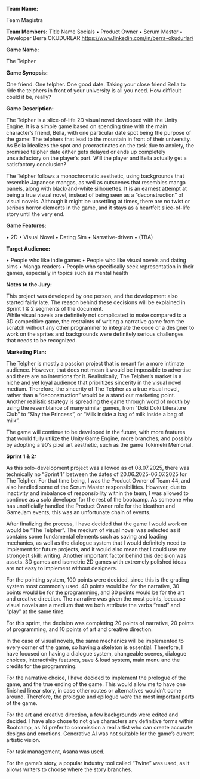 **Team Name:**

Team Magistra 


**Team Members:**
Title	Name	Socials
•	Product Owner 
•	Scrum Master 
•	Developer	Berra OKUDURLAR	https://www.linkedin.com/in/berra-okudurlar/

**Game Name:** 

The Telpher


**Game Synopsis:**

One friend. One telpher. One good date. Taking your close friend Bella to ride the telphers in front of your university is all you need. How difficult could it be, really? 


**Game Description:**

The Telpher is a slice-of-life 2D visual novel developed with the Unity Engine. It is a simple game based on spending time with the main character’s friend, Bella, with one particular date spot being the purpose of the game: The telphers that lead to the mountain in front of their university. As Bella idealizes the spot and procrastinates on the task due to anxiety, the promised telpher date either gets delayed or ends up completely unsatisfactory on the player’s part. Will the player and Bella actually get a satisfactory conclusion?

The Telpher follows a monochromatic aesthetic, using backgrounds that resemble Japanese mangas, as well as cutscenes that resembles manga panels, along with black-and-white silhouettes. It is an earnest attempt at being a true visual novel, instead of being seen as a “deconstruction” of visual novels. Although it might be unsettling at times, there are no twist or serious horror elements in the game, and it stays as a heartfelt slice-of-life story until the very end.


**Game Features:**

•	2D
•	Visual Novel
•	Dating Sim
•	Narrative-driven
•	(TBA)


**Target Audience:**


•	People who like indie games 
•	People who like visual novels and dating sims 
•	Manga readers
•	People who specifically seek representation in their games, especially in topics such as mental health


**Notes to the Jury:**

This project was developed by one person, and the development also started fairly late. The reason behind these decisions will be explained in Sprint 1 & 2 segments of the document.  
While visual novels are definitely not complicated to make compared to a 3D competitive game, the restraints of writing a narrative game from the scratch without any other programmer to integrate the code or a designer to work on the sprites and backgrounds were definitely serious challenges that needs to be recognized. 

**Marketing Plan:**


The Telpher is mostly a passion project that is meant for a more intimate audience. However, that does not mean it would be impossible to advertise and there are no intentions for it. Realistically, The Telpher’s market is a niche and yet loyal audience that prioritizes sincerity in the visual novel medium. Therefore, the sincerity of The Telpher as a true visual novel, rather than a “deconstruction” would be a stand out marketing point. Another realistic strategy is spreading the game through word of mouth by using the resemblance of many similar games, from “Doki Doki Literature Club” to “Slay the Princess”, or “Milk inside a bag of milk inside a bag of milk”.

The game will continue to be developed in the future, with more features that would fully utilize the Unity Game Engine, more branches, and possibly by adopting a 90’s pixel art aesthetic, such as the game Tokimeki Memorial. 



**Sprint 1 & 2:**

As this solo-development project was allowed as of 08.07.2025, there was technically no “Sprint 1” between the dates of 20.06.2025-06.07.2025 for The Telpher. For that time being, I was the Product Owner of Team 44, and also handled some of the Scrum Master responsibilities. However, due to inactivity and imbalance of responsibility within the team, I was allowed to continue as a solo developer for the rest of the bootcamp. As someone who has unofficially handled the Product Owner role for the Ideathon and GameJam events, this was an unfortunate chain of events.

After finalizing the process, I have decided that the game I would work on would be “The Telpher”. The medium of visual novel was selected as it contains some fundamental elements such as saving and loading mechanics, as well as the dialogue system that I would definitely need to implement for future projects, and it would also mean that I could use my strongest skill: writing. Another important factor behind this decision was assets. 3D games and isometric 2D games with extremely polished ideas are not easy to implement without designers. 

For the pointing system, 100 points were decided, since this is the grading system most commonly used. 40 points would be for the narrative, 30 points would be for the programming, and 30 points would be for the art and creative direction. The narrative was given the most points, because visual novels are a medium that we both attribute the verbs “read” and “play” at the same time. 

For this sprint, the decision was completing 20 points of narrative, 20 points of programming, and 10 points of art and creative direction. 

In the case of visual novels, the same mechanics will be implemented to every corner of the game, so having a skeleton is essential. Therefore, I have focused on having a dialogue system, changeable scenes, dialogue choices, interactivity features, save & load system, main menu and the credits for the programming. 

For the narrative choice, I have decided to implement the prologue of the game, and the true ending of the game. This would allow me to have one finished linear story, in case other routes or alternatives wouldn’t come around. Therefore, the prologue and epilogue were the most important parts of the game. 

For the art and creative direction, a few backgrounds were edited and decided. I have also chose to not give characters any definitive forms within Bootcamp, as I’d prefer to commission a real artist who can create accurate designs and emotions. Generative AI was not suitable for the game’s current artistic vision. 

For task management, Asana was used. 

For the game’s story, a popular industry tool called “Twine” was used, as it allows writers to choose where the story branches.  



